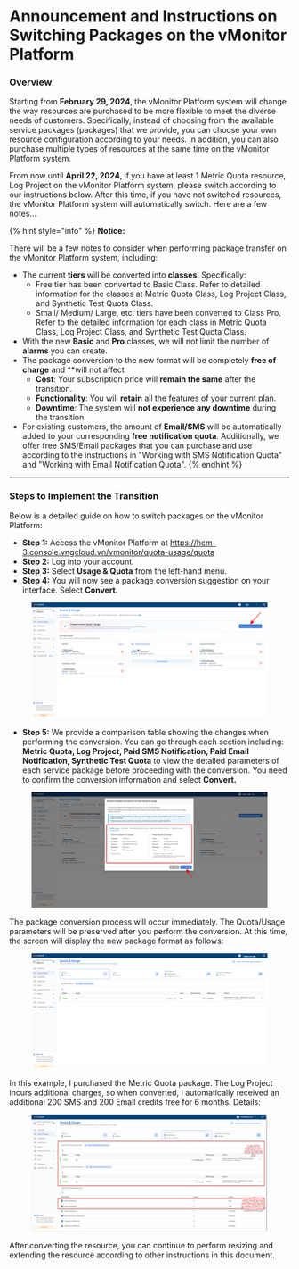 # Announcement and Instructions on Switching Packages on the vMonitor Platform

### Overview <a href="#thongbaovahuongdanvecachchuyendoigoitrenhethongvmonitorplatform-tongquan" id="thongbaovahuongdanvecachchuyendoigoitrenhethongvmonitorplatform-tongquan"></a>

Starting from **February 29, 2024**, the vMonitor Platform system will change the way resources are purchased to be more flexible to meet the diverse needs of customers. Specifically, instead of choosing from the available service packages (packages) that we provide, you can choose your own resource configuration according to your needs. In addition, you can also purchase multiple types of resources at the same time on the vMonitor Platform system.

From now until **April 22, 2024**, if you have at least 1 Metric Quota resource, Log Project on the vMonitor Platform system, please switch according to our instructions below. After this time, if you have not switched resources, the vMonitor Platform system will automatically switch. Here are a few notes...

{% hint style="info" %}
**Notice:**

There will be a few notes to consider when performing package transfer on the vMonitor Platform system, including:

* The current **tiers** will be converted into **classes**. Specifically:
  * Free tier has been converted to Basic Class. Refer to detailed information for the classes at Metric Quota Class, Log Project Class, and Synthetic Test Quota Class.
  * Small/ Medium/ Large, etc. tiers have been converted to Class Pro. Refer to the detailed information for each class in Metric Quota Class, Log Project Class, and Synthetic Test Quota Class.
* With the new **Basic** and **Pro** classes, we will not limit the number of **alarms** you can create.
* The package conversion to the new format will be completely **free of charge** and \*\*will not affect
  * **Cost**: Your subscription price will **remain the same** after the transition.
  * **Functionality**: You will **retain** all the features of your current plan.
  * **Downtime**: The system will **not experience any downtime** during the transition.
* For existing customers, the amount of **Email/SMS** will be automatically added to your corresponding **free notification quota**. Additionally, we offer free SMS/Email packages that you can purchase and use according to the instructions in "Working with SMS Notification Quota" and "Working with Email Notification Quota".
{% endhint %}

***

### Steps to Implement the Transition

Below is a detailed guide on how to switch packages on the vMonitor Platform:

* **Step 1:** Access the vMonitor Platform at https://hcm-3.console.vngcloud.vn/vmonitor/quota-usage/quota
* **Step 2:** Log into your account.
* **Step 3:** Select **Usage & Quota** from the left-hand menu.
* **Step 4:** You will now see a package conversion suggestion on your interface. Select **Convert.**

<figure><img src="../../.gitbook/assets/image (102).png" alt=""><figcaption></figcaption></figure>

* **Step 5:** We provide a comparison table showing the changes when performing the conversion. You can go through each section including: **Metric Quota, Log Project, Paid SMS Notification, Paid Email Notification, Synthetic Test Quota** to view the detailed parameters of each service package before proceeding with the conversion. You need to confirm the conversion information and select **Convert.**

<figure><img src="../../.gitbook/assets/image (103).png" alt=""><figcaption></figcaption></figure>

The package conversion process will occur immediately. The Quota/Usage parameters will be preserved after you perform the conversion. At this time, the screen will display the new package format as follows:

<figure><img src="../../.gitbook/assets/image (104).png" alt=""><figcaption></figcaption></figure>

In this example, I purchased the Metric Quota package. The Log Project incurs additional charges, so when converted, I automatically received an additional 200 SMS and 200 Email credits free for 6 months. Details:

<figure><img src="../../.gitbook/assets/image (33) (1) (1) (1) (1) (1) (1) (1).png" alt=""><figcaption></figcaption></figure>

After converting the resource, you can continue to perform resizing and extending the resource according to other instructions in this document.
